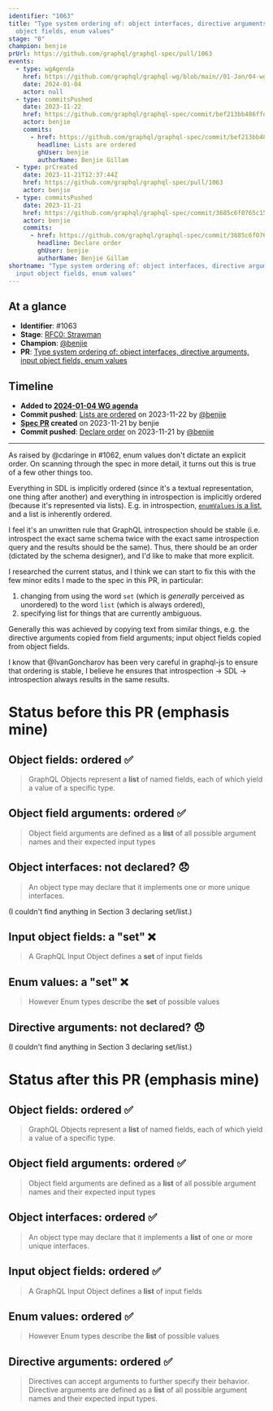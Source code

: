 ```yaml
---
identifier: "1063"
title: "Type system ordering of: object interfaces, directive arguments, input
  object fields, enum values"
stage: "0"
champion: benjie
prUrl: https://github.com/graphql/graphql-spec/pull/1063
events:
  - type: wgAgenda
    href: https://github.com/graphql/graphql-wg/blob/main//01-Jan/04-wg-primary.md
    date: 2024-01-04
    actor: null
  - type: commitsPushed
    date: 2023-11-22
    href: https://github.com/graphql/graphql-spec/commit/bef213bb486ffd1c08a2421acdfc609bbba4257e
    actor: benjie
    commits:
      - href: https://github.com/graphql/graphql-spec/commit/bef213bb486ffd1c08a2421acdfc609bbba4257e
        headline: Lists are ordered
        ghUser: benjie
        authorName: Benjie Gillam
  - type: prCreated
    date: 2023-11-21T12:37:44Z
    href: https://github.com/graphql/graphql-spec/pull/1063
    actor: benjie
  - type: commitsPushed
    date: 2023-11-21
    href: https://github.com/graphql/graphql-spec/commit/3685c6f0765c15431dc26bc284b8280fdc47eda5
    actor: benjie
    commits:
      - href: https://github.com/graphql/graphql-spec/commit/3685c6f0765c15431dc26bc284b8280fdc47eda5
        headline: Declare order
        ghUser: benjie
        authorName: Benjie Gillam
shortname: "Type system ordering of: object interfaces, directive arguments,
  input object fields, enum values"
---
```


## At a glance

- **Identifier**: #1063
- **Stage**: [RFC0: Strawman](https://github.com/graphql/graphql-spec/blob/main/CONTRIBUTING.md#stage-0-strawman)
- **Champion**: [@benjie](https://github.com/benjie)
- **PR**: [Type system ordering of: object interfaces, directive arguments, input object fields, enum values](https://github.com/graphql/graphql-spec/pull/1063)

<!-- BEGIN_CUSTOM_TEXT -->



<!-- END_CUSTOM_TEXT -->

## Timeline

- **Added to [2024-01-04 WG agenda](https://github.com/graphql/graphql-wg/blob/main//01-Jan/04-wg-primary.md)**
- **Commit pushed**: [Lists are ordered](https://github.com/graphql/graphql-spec/commit/bef213bb486ffd1c08a2421acdfc609bbba4257e) on 2023-11-22 by [@benjie](https://github.com/benjie)
- **[Spec PR](https://github.com/graphql/graphql-spec/pull/1063) created** on 2023-11-21 by benjie
- **Commit pushed**: [Declare order](https://github.com/graphql/graphql-spec/commit/3685c6f0765c15431dc26bc284b8280fdc47eda5) on 2023-11-21 by [@benjie](https://github.com/benjie)

<!-- VERBATIM -->

---

As raised by @cdaringe in #1062, enum values don't dictate an explicit order. On scanning through the spec in more detail, it turns out this is true of a few other things too.

Everything in SDL is implicitly ordered (since it's a textual representation, one thing after another) and everything in introspection is implicitly ordered (because it's represented via lists). E.g. in introspection, [`enumValues` is a list](https://spec.graphql.org/draft/#sec-The-__Type-Type.Enum), and a list is inherently ordered.

I feel it's an unwritten rule that GraphQL introspection should be stable (i.e. introspect the exact same schema twice with the exact same introspection query and the results should be the same). Thus, there should be an order (dictated by the schema designer), and I'd like to make that more explicit.

I researched the current status, and I think we can start to fix this with the few minor edits I made to the spec in this PR, in particular:

1. changing from using the word `set` (which is _generally_ perceived as unordered) to the word `list` (which is always ordered),
2. specifying list for things that are currently ambiguous.

Generally this was achieved by copying text from similar things, e.g. the directive arguments copied from field arguments; input object fields copied from object fields.

I know that @IvanGoncharov has been very careful in graphql-js to ensure that ordering is stable, I believe he ensures that introspection -> SDL -> introspection always results in the same results.

# Status before this PR (emphasis mine)

## Object fields: ordered :white_check_mark: 

> GraphQL Objects represent a **list** of named fields, each of which yield a value of a specific type.

## Object field arguments: ordered :white_check_mark: 

> Object field arguments are defined as a **list** of all possible argument names and their expected input types

## Object interfaces: not declared? :disappointed: 

> An object type may declare that it implements one or more unique interfaces.

(I couldn't find anything in Section 3 declaring set/list.)

## Input object fields: a "set" :x: 

> A GraphQL Input Object defines a **set** of input fields

## Enum values: a "set" :x: 

> However Enum types describe the **set** of possible values

## Directive arguments: not declared? :disappointed: 

(I couldn't find anything in Section 3 declaring set/list.)

# Status after this PR (emphasis mine)

## Object fields: ordered :white_check_mark: 

> GraphQL Objects represent a **list** of named fields, each of which yield a value of a specific type.

## Object field arguments: ordered :white_check_mark: 

> Object field arguments are defined as a **list** of all possible argument names and their expected input types

## Object interfaces: ordered :white_check_mark: 

> An object type may declare that it implements a **list** of one or more unique interfaces.

## Input object fields: ordered :white_check_mark: 

> A GraphQL Input Object defines a **list** of input fields

## Enum values: ordered :white_check_mark: 

> However Enum types describe the **list** of possible values

## Directive arguments: ordered :white_check_mark: 

> Directives can accept arguments to further specify their behavior. Directive arguments are defined as a **list** of all possible argument names and their expected input types.

